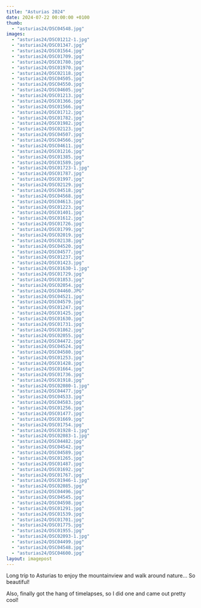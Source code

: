 ```yaml
---
title: "Asturias 2024"
date: 2024-07-22 00:00:00 +0100
thumb: 
  - "asturias24/DSC04548.jpg"
images: 
  - "asturias24/DSC01212-1.jpg"
  - "asturias24/DSC01347.jpg"
  - "asturias24/DSC01564.jpg"
  - "asturias24/DSC01709.jpg"
  - "asturias24/DSC01780.jpg"
  - "asturias24/DSC01970.jpg"
  - "asturias24/DSC02118.jpg"
  - "asturias24/DSC04505.jpg"
  - "asturias24/DSC04550.jpg"
  - "asturias24/DSC04605.jpg"
  - "asturias24/DSC01213.jpg"
  - "asturias24/DSC01366.jpg"
  - "asturias24/DSC01566.jpg"
  - "asturias24/DSC01712.jpg"
  - "asturias24/DSC01782.jpg"
  - "asturias24/DSC01982.jpg"
  - "asturias24/DSC02123.jpg"
  - "asturias24/DSC04507.jpg"
  - "asturias24/DSC04566.jpg"
  - "asturias24/DSC04611.jpg"
  - "asturias24/DSC01216.jpg"
  - "asturias24/DSC01385.jpg"
  - "asturias24/DSC01589.jpg"
  - "asturias24/DSC01723-1.jpg"
  - "asturias24/DSC01787.jpg"
  - "asturias24/DSC01997.jpg"
  - "asturias24/DSC02129.jpg"
  - "asturias24/DSC04518.jpg"
  - "asturias24/DSC04568.jpg"
  - "asturias24/DSC04613.jpg"
  - "asturias24/DSC01223.jpg"
  - "asturias24/DSC01401.jpg"
  - "asturias24/DSC01612.jpg"
  - "asturias24/DSC01726.jpg"
  - "asturias24/DSC01799.jpg"
  - "asturias24/DSC02019.jpg"
  - "asturias24/DSC02138.jpg"
  - "asturias24/DSC04520.jpg"
  - "asturias24/DSC04577.jpg"
  - "asturias24/DSC01237.jpg"
  - "asturias24/DSC01423.jpg"
  - "asturias24/DSC01630-1.jpg"
  - "asturias24/DSC01729.jpg"
  - "asturias24/DSC01853.jpg"
  - "asturias24/DSC02054.jpg"
  - "asturias24/DSC04460.JPG"
  - "asturias24/DSC04521.jpg"
  - "asturias24/DSC04579.jpg"
  - "asturias24/DSC01247.jpg"
  - "asturias24/DSC01425.jpg"
  - "asturias24/DSC01630.jpg"
  - "asturias24/DSC01731.jpg"
  - "asturias24/DSC01862.jpg"
  - "asturias24/DSC02055.jpg"
  - "asturias24/DSC04472.jpg"
  - "asturias24/DSC04524.jpg"
  - "asturias24/DSC04580.jpg"
  - "asturias24/DSC01253.jpg"
  - "asturias24/DSC01428.jpg"
  - "asturias24/DSC01664.jpg"
  - "asturias24/DSC01736.jpg"
  - "asturias24/DSC01918.jpg"
  - "asturias24/DSC02080-1.jpg"
  - "asturias24/DSC04477.jpg"
  - "asturias24/DSC04533.jpg"
  - "asturias24/DSC04583.jpg"
  - "asturias24/DSC01256.jpg"
  - "asturias24/DSC01477.jpg"
  - "asturias24/DSC01669.jpg"
  - "asturias24/DSC01754.jpg"
  - "asturias24/DSC01928-1.jpg"
  - "asturias24/DSC02083-1.jpg"
  - "asturias24/DSC04482.jpg"
  - "asturias24/DSC04542.jpg"
  - "asturias24/DSC04589.jpg"
  - "asturias24/DSC01265.jpg"
  - "asturias24/DSC01487.jpg"
  - "asturias24/DSC01692.jpg"
  - "asturias24/DSC01767.jpg"
  - "asturias24/DSC01946-1.jpg"
  - "asturias24/DSC02085.jpg"
  - "asturias24/DSC04496.jpg"
  - "asturias24/DSC04545.jpg"
  - "asturias24/DSC04598.jpg"
  - "asturias24/DSC01291.jpg"
  - "asturias24/DSC01539.jpg"
  - "asturias24/DSC01701.jpg"
  - "asturias24/DSC01775.jpg"
  - "asturias24/DSC01955.jpg"
  - "asturias24/DSC02093-1.jpg"
  - "asturias24/DSC04499.jpg"
  - "asturias24/DSC04548.jpg"
  - "asturias24/DSC04600.jpg"
layout: imagepost
---
```


Long trip to Asturias to enjoy the mountainview and walk around nature... So beautiful!

Also, finally got the hang of timelapses, so I did one and came out pretty cool!